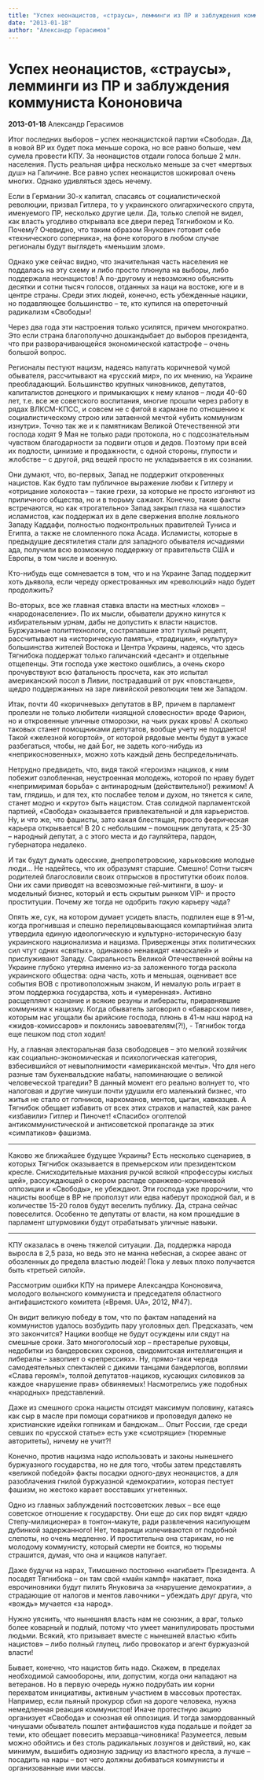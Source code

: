 ```yaml
---
title: "Успех неонацистов, «страусы», лемминги из ПР и заблуждения коммуниста Кононовича"
date: "2013-01-18"
author: "Александр Герасимов"
---
```


# Успех неонацистов, «страусы», лемминги из ПР и заблуждения коммуниста Кононовича

**2013-01-18** Александр Герасимов

Итог последних выборов – успех неонацистской партии «Свобода». Да, в новой ВР их будет пока меньше сорока, но все равно больше, чем сумела провести КПУ. За неонацистов отдали голоса больше 2 млн. населения. Пусть реальная цифра несколько меньше за счет «мертвых душ» на Галичине. Все равно успех неонацистов шокировал очень многих. Однако удивляться здесь нечему.

Если в Германии 30-х капитал, спасаясь от социалистической революции, призвал Гитлера, то у украинского олигархического спрута, именуемого ПР, несколько другие цели. Да, только слепой не видел, как власть угодливо открывала все двери перед Тягнибоком и Ко. Почему? Очевидно, что таким образом Янукович готовит себе «технического соперника», на фоне которого в любом случае регионалы будут выглядеть «меньшим злом».

Однако уже сейчас видно, что значительная часть населения не поддалась на эту схему и либо просто плюнула на выборы, либо поддержала неонацистов! А по-другому и невозможно объяснить десятки и сотни тысяч голосов, отданных за наци на востоке, юге и в центре страны. Среди этих людей, конечно, есть убежденные нацики, но подавляющее большинство – те, кто купился на опереточный радикализм «Свободы»!

Через два года эти настроения только усилятся, причем многократно. Это если страна благополучно дошкандыбает до выборов президента, что при разворачивающейся экономической катастрофе – очень большой вопрос.

Регионалы пестуют нацизм, надеясь напугать коричневой чумой обывателя, рассчитывают на «русский мир», по их мнению, на Украине преобладающий. Большинство крупных чиновников, депутатов, капиталистов донецкого и примыкающих к нему кланов – люди 40-60 лет, т.е. все же советского воспитания, многие прошли через работу в рядах ВЛКСМ-КПСС, и совсем не с фигой в кармане по отношению к социалистическому строю или затаенной мечтой «убить коммунизм изнутри». Точно так же и к памятникам Великой Отечественной эти господа ходят 9 Мая не только ради протокола, но с подсознательным чувством благодарности за подвиги отцов и дедов. Поэтому при всей их подлости, цинизме и продажности, с одной стороны, глупости и жлобстве – с другой, ряд вещей просто не укладывается в их сознании.

Они думают, что, во-первых, Запад не поддержит откровенных нацистов. Как будто там публичное выражение любви к Гитлеру и «отрицание холокоста» – такие грехи, за которые не просто изгоняют из приличного общества, но и в тюрьму сажают. Конечно, такие факты встречаются, но как «трогательно» Запад закрыл глаза на «шалости» исламистов, как поддержал их в деле свержения вполне лояльного Западу Каддафи, полностью подконтрольных правителей Туниса и Египта, а также не сломленного пока Асада. Исламисты, которые в предыдущие десятилетия стали для западного обывателя исчадиями ада, получили всю возможную поддержку от правительств США и Европы, в том числе и военную.

Кто-нибудь еще сомневается в том, что и на Украине Запад поддержит хоть дьявола, если череду оркестрованных им «революций» надо будет продолжить?

Во-вторых, все же главная ставка власти на местных «лохов» – «народонаселение». По их мысли, обыватели дружно кинутся к избирательным урнам, дабы не допустить к власти нацистов. Буржуазные политтехнологи, состряпавшие этот тухлый рецепт, рассчитывают на «историческую память», «традиции», «культуру» большинства жителей Востока и Центра Украины, надеясь, что здесь Тягнибока поддержат только галичанский «десант» и отдельные отщепенцы. Эти господа уже жестоко ошиблись, а очень скоро прочувствуют всю фатальность просчета, как это испытал американский посол в Ливии, пострадавший от рук «повстанцев», щедро поддержанных на заре ливийской революции тем же Западом.

Итак, почти 40 «коричневых» депутатов в ВР, причем в парламент пролезли не только любители «изящной словесности» вроде Фарион, но и откровенные уличные отморозки, на чьих руках кровь! А сколько таковых станет помощниками депутатов, вообще учету не поддается! Такой «железной когортой», от которой рядовые менты будут в ужасе разбегаться, чтобы, не дай Бог, не задеть кого-нибудь из «неприкосновенных», можно хоть каждый день беспредельничать.

Нетрудно предвидеть, что, видя такой «героизм» нациков, к ним побежит озлобленная, неустроенная молодежь, которой по нраву будет «непримиримая борьба» с антинародным (действительно!) режимом! А там, глядишь, и для тех, кто послабее телом и духом, но тянется к силе, станет модно и «круто» быть нацистом. Став солидной парламентской партией, «Свобода» оказывается привлекательной и для карьеристов. Ну, и что же, что фашисты, зато какая блестящая, просто феерическая карьера открывается! В 20 с небольшим – помощник депутата, к 25-30 – народный депутат, а с этого места и до гауляйтера, пардон, губернатора недалеко.

И так будут думать одесские, днепропетровские, харьковские молодые люди... Не надейтесь, что их образумят старшие. Смешно! Сотни тысяч родителей благословили своих отпрысков в проститутки обоих полов. Они их сами приводят на всевозможные гей-митинги, в шоу- и модельный бизнес, который и есть скрытым рынком VIP- и просто проституции. Почему же тогда не одобрить *такую* карьеру чада?

Опять же, сук, на котором думает усидеть власть, подпилен еще в 91-м, когда прогнившая и спешно перелицовывающаяся компартийная элита утвердила единую идеологическую и культурно-историческую базу украинского национализма и нацизма. Приверженцы этих политических сил чтут одних «святых», одинаково ненавидят «москалей» и прислуживают Западу. Сакральность Великой Отечественной войны на Украине глубоко утеряна именно из-за заложенного тогда раскола украинского общества: одна часть, хоть и меньшая, оценивает все события ВОВ с противоположным знаком, И немалую роль играет в этом поддержка государства, хоть и «умеренная». Активно расщепляют сознание и всякие резуны и либерасты, приравнявшие коммунизм к нацизму. Когда обыватель заговорил о «баварском пиве», которым нас угощали бы арийские господа, плюнь в 41-м наш народ на «жидов-комиссаров» и поклонись завоевателям(?!), - Тягнибок тогда еще пешком под стол ходил!

Ну, а главная электоральная база свободовцев – это мелкий хозяйчик как социально-экономическая и психологическая категория, взбесившийся от невыполнимости «американской мечты». Что для него разные там бухенвальдские набаты, напоминающие о великой человеческой трагедии? В данный момент его реально волнует то, что налоговая и другие чинуши почти удушили его маленький бизнес, что житья не стало от гопников, наркоманов, ментов, цыган, кавказцев. А Тягнибок обещает избавить от всех этих страхов и напастей, как ранее «избавили» Гитлер и Пиночет! «Спасибо» оголтелой антикоммунистической и антисоветской пропаганде за этих «симпатиков» фашизма.

***

Каково же ближайшее будущее Украины? Есть несколько сценариев, в которых Тягнибок оказывается в премьерском или президентском кресле. Снисходительные махания ручкой всякой «профессуры кислых щей», рассуждающей о скором распаде оранжево-коричневой оппозиции и «Свободы», не убеждают. Эти господа уже пророчили, что нацисты вообще в ВР не проползут или едва наберут проходной бал, и в количестве 15-20 голов будут веселить публику. Да, страна сейчас повеселится. Особенно те депутаты от власти, на ком прошедшие в парламент штурмовики будут отрабатывать уличные навыки.

***

КПУ оказалась в очень тяжелой ситуации. Да, поддержка народа выросла в 2,5 раза, но ведь это не манна небесная, а скорее аванс от обозленных до предела властью людей! Пока у левых плохо получается быть «третьей силой».

Рассмотрим ошибки КПУ на примере Александра Кононовича, молодого волынского коммуниста и председателя областного антифашистского комитета («Время. UA», 2012, №47).

Он видит великую победу в том, что по фактам нападений на коммунистов удалось возбудить пару уголовных дел. Предсказать, чем это закончится? Нацики вообще не будут осуждены или сядут на смешные сроки. Зато многоголосый хор – престарелые руховцы, недобитки из бандеровских схронов, свидомитская интеллигенция и либералы – завопиет о «репрессиях». Ну, прямо-таки череда самодеятельных спектаклей с дикими танцами бандерлогов, воплями «Слава героям!», толпой депутатов-нациков, кусающих силовиков за каждое «нарушение прав» обвиняемых! Насмотрелись уже подобных «народных» представлений.

Даже из смешного срока нацисты отсидят максимум половину, катаясь как сыр в масле при помощи соратников и проповедуя далеко не христианские идейки гопникам и бандюкам… Опыт России, где среди севших по «русской статье» есть уже «смотрящие» (тюремные авторитеты), ничему не учит?!

Конечно, против нацизма надо использовать и законы нынешнего буржуазного государства, но не для того, чтобы затем представлять «великой победой» факты посадки одного-двух неонацистов, а для разоблачения гнилой буржуазной «демократии», которая пестует фашизм, но жестоко карает восставших угнетенных.

Одно из главных заблуждений постсоветских левых – все еще советское отношение к государству. Они еще до сих пор видят «дядю Степу-милиционера» в тонтон-макуте, ради развлечения насилующем дубинкой задержанного! Нет, товарищи излечиваются от подобной слепоты, но очень медленно. И простительна она старикам, но не молодому коммунисту, который смерти не боится, но тюрьмы страшится, думая, что она и нациков напугает.

Даже будучи на нарах, Тимошенко постоянно «нагибает» Президента. А посадят Тягнибока – он там свой «майн кампф» накатает, пока еврочиновники будут пилить Януковича за «нарушение демократии», а страдающие от налогов и ментов лавочники – убеждать друг друга, что «вождь» мучается «за народ».

Нужно уяснить, что нынешняя власть нам не союзник, а враг, только более коварный и подлый, потому что умеет манипулировать простыми людьми. Всякий, кто призывает вместе с нынешней властью «бить нацистов» – либо полный глупец, либо провокатор и агент буржуазной власти!

Бывает, конечно, что нацистов бить надо. Скажем, в пределах необходимой самообороны, или, допустим, когда они нападают на ветеранов. Но в первую очередь нужно подрубать им корни перехватом инициативы, активным участием в массовых протестах. Например, если пьяный прокурор сбил на дороге человека, нужна немедленная реакция коммунистов! Иначе протестную акцию организует «Свобода» и союзная ей оппозиция. И тогда замордованный чинушами обыватель пошлет антифашистов куда подальше и пойдет за теми, кто обещает повесить мерзавца-чиновника! Разумеется, левым можно обойтись и без столь радикальных лозунгов и действий, но, как минимум, вышибить одиозную задницу из властного кресла, а лучше – посадить на нары – вот чего должны добиваться коммунисты и организованные ими массы.